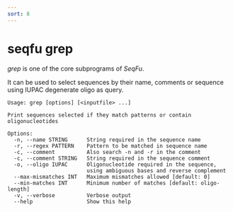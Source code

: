 ```yaml
---
sort: 8
---
```

# seqfu grep

*grep*  is one of the core subprograms of *SeqFu*.

It can be used to select sequences by their name, comments or
sequence using IUPAC degenerate oligo as query.

```text
Usage: grep [options] [<inputfile> ...]

Print sequences selected if they match patterns or contain oligonucleotides

Options:
  -n, --name STRING      String required in the sequence name
  -r, --regex PATTERN    Pattern to be matched in sequence name
  -c, --comment          Also search -n and -r in the comment
  -c, --comment STRING   String required in the sequence comment
  -o, --oligo IUPAC      Oligonucleotide required in the sequence,
                         using ambiguous bases and reverse complement
  --max-mismatches INT   Maximum mismatches allowed [default: 0]
  --min-matches INT      Minimum number of matches [default: oligo-length]
  -v, --verbose          Verbose output
  --help                 Show this help
```